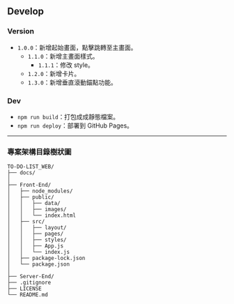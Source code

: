 ## Develop

### Version

- `1.0.0`：新增起始畫面，點擊跳轉至主畫面。
  - `1.1.0`：新增主畫面樣式。
    - `1.1.1`：修改 style。
  - `1.2.0`：新增卡片。
  - `1.3.0`：新增垂直滾動錨點功能。

### Dev

- `npm run build`：打包成成靜態檔案。
- `npm run deploy`：部署到 GitHub Pages。

---

### 專案架構目錄樹狀圖

```
TO-DO-LIST_WEB/
├── docs/
│
├── Front-End/
│   ├── node_modules/
│   ├── public/
│   │   ├── data/
│   │   ├── images/
│   │   └── index.html
│   ├── src/
│   │   ├── layout/
│   │   ├── pages/
│   │   ├── styles/
│   │   ├── App.js
│   │   └── index.js
│   ├── package-lock.json
│   └── package.json
│
├── Server-End/
├── .gitignore
├── LICENSE
└── README.md

```
